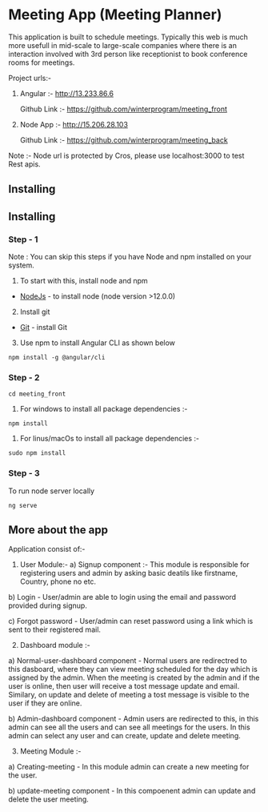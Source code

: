 # Meeting App (Meeting Planner) 

This application is built to schedule meetings. Typically this web is much more usefull in mid-scale to large-scale companies where there is an interaction involved with 3rd person like receptionist to book conference rooms for meetings. 

Project urls:-

1) Angular :- http://13.233.86.6

   Github Link :- https://github.com/winterprogram/meeting_front

2) Node App :- http://15.206.28.103

    Github Link :- https://github.com/winterprogram/meeting_back

Note :- Node url is protected by Cros, please use localhost:3000 to test Rest apis.

## Installing

## Installing

### Step - 1

Note : You can skip this steps if you have Node and npm installed on your system.
 
1) To start with this, install node and npm

* [NodeJs](https://nodejs.org/en/) -  to install node (node version >12.0.0)

2) Install git 


* [Git](https://git-scm.com/book/en/v2/Getting-Started-Installing-Git) -  install Git

3) Use npm to install Angular CLI as shown below

```
npm install -g @angular/cli
```

### Step - 2

```
cd meeting_front
```

1) For windows to install all package dependencies :- 

```
npm install 
```
1) For linus/macOs to install all package dependencies :- 

```
sudo npm install 
```

### Step - 3

To run node server locally

```
ng serve
```

## More about the app

Application consist of:-

1) User Module:-
 a) Signup component :- This module is responsible for registering users and admin by asking basic deatils like firstname, Country, phone no etc.

 b) Login - User/admin are able to login using the email and password provided during signup.

 c) Forgot password - User/admin can reset password using a link which is sent to their registered mail.

2) Dashboard module :-
  
 a) Normal-user-dashboard component - Normal users are redirectred to this dasboard, where they can view meeting scheduled for the day which is assigned by the admin. When the meeting is created by the admin and if the user is online, then user will receive a tost message update and email. Similary, on update and delete of meeting a tost message is visible to the user if they are online. 

 b) Admin-dashboard component - Admin users are redirected to this, in this admin can see all the users and can see all meetings for the users. In this admin can select any user and can create, update and delete meeting. 

3) Meeting Module :-

 a) Creating-meeting - In this module admin can create a new meeting for the user.

 b) update-meeting component - In this compoenent admin can update and delete the user meeting. 

